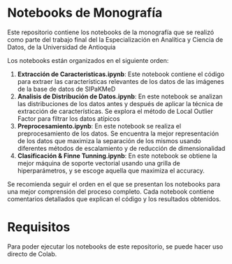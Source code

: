 # Notebooks de Monografía

Este repositorio contiene los notebooks de la monografía que se realizó como parte del trabajo final del la Especialización en Analítica y Ciencia de Datos, de la Universidad de Antioquia

Los notebooks están organizados en el siguiente orden:

1. **Extracción de Caracteristicas.ipynb**: Este notebook contiene el código para extraer las características relevantes de los datos de las imágenes de la base de datos de SIPaKMeD
2. **Analisis de Distribución de Datos.ipynb**: En este notebook se analizan las distribuciones de los datos antes y después de aplicar la técnica de extracción de características. Se explora el método de Local Outlier Factor para filtrar los datos atípicos
3. **Preprocesamiento.ipynb**: En este notebook se realiza el preprocesamiento de los datos. Se encuentra la mejor representación de los datos que maximiza la separación de los mismos usando diferentes métodos de escalamiento y de reducción de dimensionalidad
4. **Clasificación & Finne Tunning.ipynb**: En este notebook se obtiene la mejor máquina de soporte vectorial usando una grilla de hiperparámetros, y se escoge aquella que maximiza el accuracy.

Se recomienda seguir el orden en el que se presentan los notebooks para una mejor comprensión del proceso completo. Cada notebook contiene comentarios detallados que explican el código y los resultados obtenidos.

# Requisitos
Para poder ejecutar los notebooks de este repositorio, se puede hacer uso directo de Colab.
